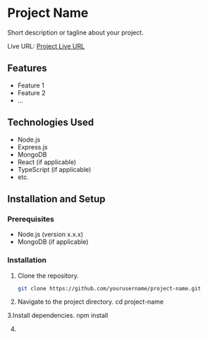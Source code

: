 # Project Name

Short description or tagline about your project.

Live URL: [Project Live URL](https://example.com)

## Features

- Feature 1
- Feature 2
- ...

## Technologies Used

- Node.js
- Express.js
- MongoDB
- React (if applicable)
- TypeScript (if applicable)
- etc.

## Installation and Setup

### Prerequisites

- Node.js (version x.x.x)
- MongoDB (if applicable)

### Installation

1. Clone the repository.
   ```bash
   git clone https://github.com/yourusername/project-name.git

2. Navigate to the project directory.
cd project-name

3.Install dependencies.
npm install

4. 